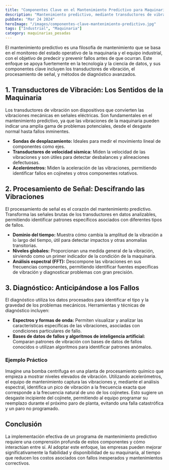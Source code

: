 ```yaml
---
title: "Componentes Clave en el Mantenimiento Predictivo para Maquinaria Industrial"
description: "Mantenimiento predictivo, mediante transductores de vibración, procesamiento de señales y diagnósticos precisos, se convierte en la clave para evitar fallos en maquinaria industrial y garantizar la eficiencia operativa."
pubDate: "Mar 24 2024"
heroImage: "/images/componentes-clave-mantenimiento-predictivo.jpg"
tags: ["Industrial", "Maquinaria"]
category: maquinarias_pesadas
---
```


El mantenimiento predictivo es una filosofía de mantenimiento que se basa en el monitoreo del estado operativo de la maquinaria y el equipo industrial, con el objetivo de predecir y prevenir fallos antes de que ocurran. Este enfoque se apoya fuertemente en la tecnología y la ciencia de datos, y sus componentes clave incluyen los transductores de vibración, el procesamiento de señal, y métodos de diagnóstico avanzados.

## 1. Transductores de Vibración: Los Sentidos de la Maquinaria

Los transductores de vibración son dispositivos que convierten las vibraciones mecánicas en señales eléctricas. Son fundamentales en el mantenimiento predictivo, ya que las vibraciones de la maquinaria pueden indicar una amplia gama de problemas potenciales, desde el desgaste normal hasta fallos inminentes.

- **Sondas de desplazamiento:** Ideales para medir el movimiento lineal de componentes como ejes.
- **Transductores de velocidad sísmica:** Miden la velocidad de las vibraciones y son útiles para detectar desbalances y alineaciones defectuosas.
- **Acelerómetros:** Miden la aceleración de las vibraciones, permitiendo identificar fallos en cojinetes y otros componentes rotativos.

## 2. Procesamiento de Señal: Descifrando las Vibraciones

El procesamiento de señal es el corazón del mantenimiento predictivo. Transforma las señales brutas de los transductores en datos analizables, permitiendo identificar patrones específicos asociados con diferentes tipos de fallos.

- **Dominio del tiempo:** Muestra cómo cambia la amplitud de la vibración a lo largo del tiempo, útil para detectar impactos y otras anomalías transitorias.
- **Niveles globales:** Proporcionan una medida general de la vibración, sirviendo como un primer indicador de la condición de la maquinaria.
- **Análisis espectral (FFT):** Descompone las vibraciones en sus frecuencias componentes, permitiendo identificar fuentes específicas de vibración y diagnosticar problemas con gran precisión.

## 3. Diagnóstico: Anticipándose a los Fallos

El diagnóstico utiliza los datos procesados para identificar el tipo y la gravedad de los problemas mecánicos. Herramientas y técnicas de diagnóstico incluyen:

- **Espectros y formas de onda:** Permiten visualizar y analizar las características específicas de las vibraciones, asociadas con condiciones particulares de fallo.
- **Bases de datos de fallos y algoritmos de inteligencia artificial:** Comparan patrones de vibración con bases de datos de fallos conocidos o utilizan algoritmos para identificar patrones anómalos.

### Ejemplo Práctico

Imagine una bomba centrífuga en una planta de procesamiento químico que empieza a mostrar niveles elevados de vibración. Utilizando acelerómetros, el equipo de mantenimiento captura las vibraciones y, mediante el análisis espectral, identifica un pico de vibración a la frecuencia exacta que corresponde a la frecuencia natural de uno de los cojinetes. Esto sugiere un desgaste incipiente del cojinete, permitiendo al equipo programar su reemplazo durante el próximo paro de planta, evitando una falla catastrófica y un paro no programado.

## Conclusión

La implementación efectiva de un programa de mantenimiento predictivo requiere una comprensión profunda de estos componentes y cómo interactúan entre sí. Al adoptar este enfoque, las empresas pueden mejorar significativamente la fiabilidad y disponibilidad de su maquinaria, al tiempo que reducen los costos asociados con fallos inesperados y mantenimientos correctivos.
